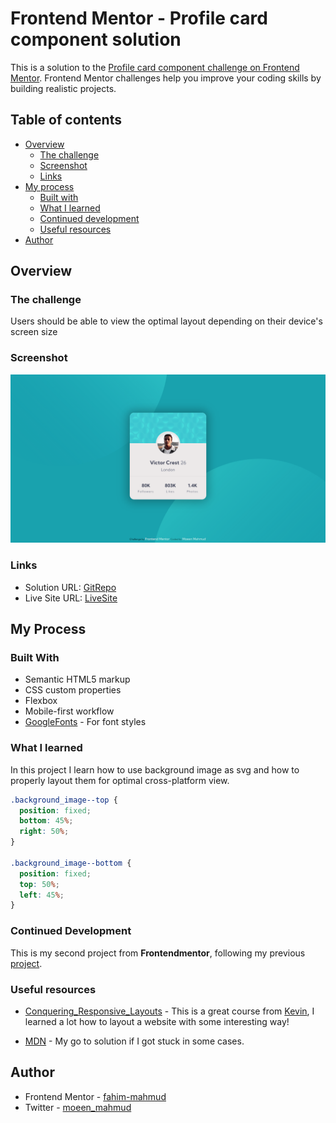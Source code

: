 # Frontend Mentor - Profile card component solution

This is a solution to the [Profile card component challenge on Frontend Mentor](https://www.frontendmentor.io/challenges/profile-card-component-cfArpWshJ). Frontend Mentor challenges help you improve your coding skills by building realistic projects.

## Table of contents

- [Overview](#overview)
  - [The challenge](#the-challenge)
  - [Screenshot](#screenshot)
  - [Links](#links)
- [My process](#my-process)
  - [Built with](#built-with)
  - [What I learned](#what-i-learned)
  - [Continued development](#continued-development)
  - [Useful resources](#useful-resources)
- [Author](#author)

## Overview

### The challenge

Users should be able to view the optimal layout depending on their device's screen size

### Screenshot

![Desktop-View](./screenshot/ss-profile-card-component.png)

### Links

- Solution URL: [GitRepo](https://github.com/moeen-mahmud/profile-card-component)
- Live Site URL: [LiveSite](https://moeen-profile-card-component.netlify.app/)

## My Process

### Built With

- Semantic HTML5 markup
- CSS custom properties
- Flexbox
- Mobile-first workflow
- [GoogleFonts](https://fonts.google.com/) - For font styles

### What I learned

In this project I learn how to use background image as svg and how to properly layout them for optimal cross-platform view.

```css
.background_image--top {
  position: fixed;
  bottom: 45%;
  right: 50%;
}

.background_image--bottom {
  position: fixed;
  top: 50%;
  left: 45%;
}
```

### Continued Development

This is my second project from **Frontendmentor**, following my previous [project](https://moeen-stats-preview-card-component.netlify.app/).

### Useful resources

- [Conquering_Responsive_Layouts](https://courses.kevinpowell.co/) - This is a great course from [Kevin](https://twitter.com/KevinJPowell), I learned a lot how to layout a website with some interesting way!

- [MDN](https://developer.mozilla.org/en-US/) - My go to solution if I got stuck in some cases.

## Author

- Frontend Mentor - [fahim-mahmud](https://www.frontendmentor.io/profile/fahim-mahmud)
- Twitter - [moeen_mahmud](https://twitter.com/moeen_mahmud)
